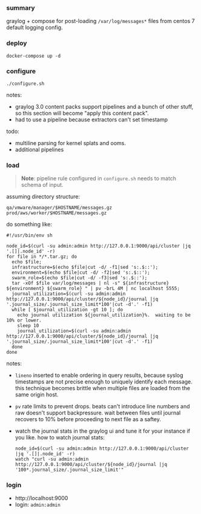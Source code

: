 ### summary
graylog + compose for post-loading `/var/log/messages*` files from centos 7 default logging config.

### deploy

```
docker-compose up -d
```

### configure

```
./configure.sh
```

notes:
- graylog 3.0 content packs support pipelines and a bunch of other stuff, so this section will become "apply this content pack".
- had to use a pipeline because extractors can't set timestamp

todo:
- multiline parsing for kernel splats and ooms.
- additional pipelines

### load

> **Note**: pipeline rule configured in `configure.sh` needs to match schema of input.

assuming directory structure:

```
qa/vmware/manager/$HOSTNAME/messages.gz
prod/aws/worker/$HOSTNAME/messages.gz
```

do something like:

```
#!/usr/bin/env sh

node_id=$(curl -su admin:admin http://127.0.0.1:9000/api/cluster |jq '.[]|.node_id' -r)
for file in */*.tar.gz; do
  echo $file;
  infrastructure=$(echo $file|cut -d/ -f1|sed 's:.$::');
  environment=$(echo $file|cut -d/ -f2|sed 's:.$::');
  swarm_role=$(echo $file|cut -d/ -f3|sed 's:.$::');
  tar -xOf $file var/log/messages | nl -s" ${infrastructure} ${environment} ${swarm_role} " | pv -brL 4M | nc localhost 5555;
  journal_utilization=$(curl -su admin:admin http://127.0.0.1:9000/api/cluster/${node_id}/journal |jq '.journal_size/.journal_size_limit*100'|cut -d'.' -f1)
  while [ $journal_utilization -gt 10 ]; do
    echo journal utilization ${journal_utilization}%.  waiting to be 10% or lower.
    sleep 10
    journal_utilization=$(curl -su admin:admin http://127.0.0.1:9000/api/cluster/${node_id}/journal |jq '.journal_size/.journal_size_limit*100'|cut -d'.' -f1)
  done
done
```

notes:
- `lineno` inserted to enable ordering in query results, because syslog timestamps are not precise enough to uniquely identify each message. this technique becomes brittle when multiple files are loaded from the same origin host.
- `pv` rate limits to prevent drops.  beats can't introduce line numbers and raw doesn't support backpressure.  wait between files until journal recovers to 10% before proceeding to next file as a saftey.
- watch the journal stats in the graylog ui and tune it for your instance if you like. how to watch journal stats:

    ```
    node_id=$(curl -su admin:admin http://127.0.0.1:9000/api/cluster |jq '.[]|.node_id' -r)
    watch "curl -su admin:admin http://127.0.0.1:9000/api/cluster/${node_id}/journal |jq '100*.journal_size/.journal_size_limit'"
    ```

### login

* http://localhost:9000
* login: `admin:admin`
